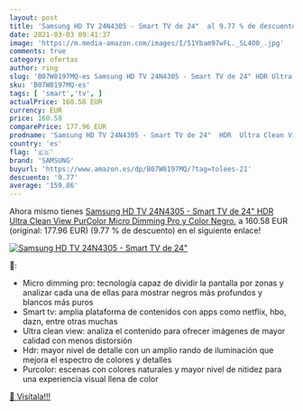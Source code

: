 ```yaml
---
layout: post
title: 'Samsung HD TV 24N4305 - Smart TV de 24"  al 9.77 % de descuento'
date: 2021-03-03 09:41:37
image: 'https://m.media-amazon.com/images/I/51Ybam97wFL._SL400_.jpg'
comments: true
category: ofertas
author: ring
slug: 'B07W8197MQ-es Samsung HD TV 24N4305 - Smart TV de 24" HDR Ultra Clean...'
sku: 'B07W8197MQ-es'
tags: [ 'smart','tv', ]
actualPrice: 160.58 EUR
currency: EUR
price: 160.58
comparePrice: 177.96 EUR
prodname: 'Samsung HD TV 24N4305 - Smart TV de 24"  HDR  Ultra Clean View  PurColor  Micro Dimming Pro y Color Negro.'
country: 'es'
flag: '🇪🇸'
brand: 'SAMSUNG'
buyurl: 'https://www.amazon.es/dp/B07W8197MQ/?tag=tolees-21'
descuento: '9.77'
average: '159.86'
---
```


Ahora mismo tienes [Samsung HD TV 24N4305 - Smart TV de 24"  HDR  Ultra Clean View  PurColor  Micro Dimming Pro y Color Negro.](https://www.amazon.es/dp/B07W8197MQ/?tag=tolees-21) a 160.58 EUR (original: 177.96 EUR) (9.77 %  de descuento) en el siguiente enlace!

[![Samsung HD TV 24N4305 - Smart TV de 24" ](https://m.media-amazon.com/images/I/51Ybam97wFL._SL400_.jpg)](https://www.amazon.es/dp/B07W8197MQ/?tag=tolees-21)

🔎:

- Micro dimming pro: tecnología capaz de dividir la pantalla por zonas y analizar cada una de ellas para mostrar negros más profundos y blancos más puros
- Smart tv: amplia plataforma de contenidos con apps como netflix, hbo, dazn, entre otras muchas
- Ultra clean view: analiza el contenido para ofrecer imágenes de mayor calidad con menos distorsión
- Hdr: mayor nivel de detalle con un amplio rando de iluminación que mejora el espectro de colores y detalles
- Purcolor: escenas con colores naturales y mayor nivel de nitidez para una experiencia visual llena de color

[🛒 Visítala!!!](https://www.amazon.es/dp/B07W8197MQ/?tag=tolees-21)
